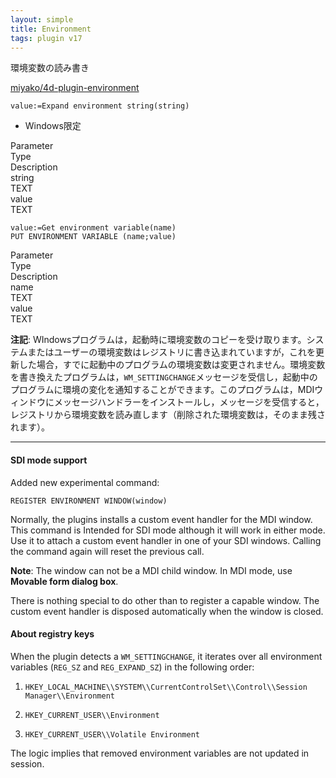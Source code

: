 ```yaml
---
layout: simple
title: Environment
tags: plugin v17
---
```


環境変数の読み書き

<!--more-->

[miyako/4d-plugin-environment](https://github.com/miyako/4d-plugin-environment/)

```4d
value:=Expand environment string(string)
```

* Windows限定

<div class="grid">
  <div class="syntax-th cell cell--2">Parameter</div>
  <div class="syntax-th cell cell--2">Type</div>
  <div class="syntax-th cell cell--8">Description</div>
  <div class="syntax-td cell cell--2">string</div>
  <div class="syntax-td cell cell--2">TEXT</div>
  <div class="syntax-td cell cell--8"></div>        
  <div class="syntax-td cell cell--2">value</div>
  <div class="syntax-td cell cell--2">TEXT</div>
  <div class="syntax-td cell cell--8"></div>   
</div>

```4d
value:=Get environment variable(name)
PUT ENVIRONMENT VARIABLE (name;value)
```

<div class="grid">
  <div class="syntax-th cell cell--2">Parameter</div>
  <div class="syntax-th cell cell--2">Type</div>
  <div class="syntax-th cell cell--8">Description</div>
  <div class="syntax-td cell cell--2">name</div>
  <div class="syntax-td cell cell--2">TEXT</div>
  <div class="syntax-td cell cell--8"></div>        
  <div class="syntax-td cell cell--2">value</div>
  <div class="syntax-td cell cell--2">TEXT</div>
  <div class="syntax-td cell cell--8"></div>   
</div>

**注記**: WIndowsプログラムは，起動時に環境変数のコピーを受け取ります。システムまたはユーザーの環境変数はレジストリに書き込まれていますが，これを更新した場合，すでに起動中のプログラムの環境変数は変更されません。環境変数を書き換えたプログラムは，``WM_SETTINGCHANGE``メッセージを受信し，起動中のプログラムに環境の変化を通知することができます。このプログラムは，MDIウィンドウにメッセージハンドラーをインストールし，メッセージを受信すると，レジストリから環境変数を読み直します（削除された環境変数は，そのまま残されます）。

---

#### SDI mode support

Added new experimental command:

```
REGISTER ENVIRONMENT WINDOW(window)
```

Normally, the plugins installs a custom event handler for the MDI window. This command is Intended for SDI mode although it will work in either mode. Use it to attach a custom event handler in one of your SDI windows. Calling the command again will reset the previous call. 

**Note**: The window can not be a MDI child window. In MDI mode, use **Movable form dialog box**.

There is nothing special to do other than to register a capable window. The custom event handler is disposed automatically when the window is closed.

#### About registry keys

When the plugin detects a ``WM_SETTINGCHANGE``, it iterates over all environment variables (``REG_SZ`` and ``REG_EXPAND_SZ``) in the following order:

1. ``HKEY_LOCAL_MACHINE\\SYSTEM\\CurrentControlSet\\Control\\Session Manager\\Environment``

1. ``HKEY_CURRENT_USER\\Environment``

1. ``HKEY_CURRENT_USER\\Volatile Environment``

The logic implies that removed environment variables are not updated in session.
